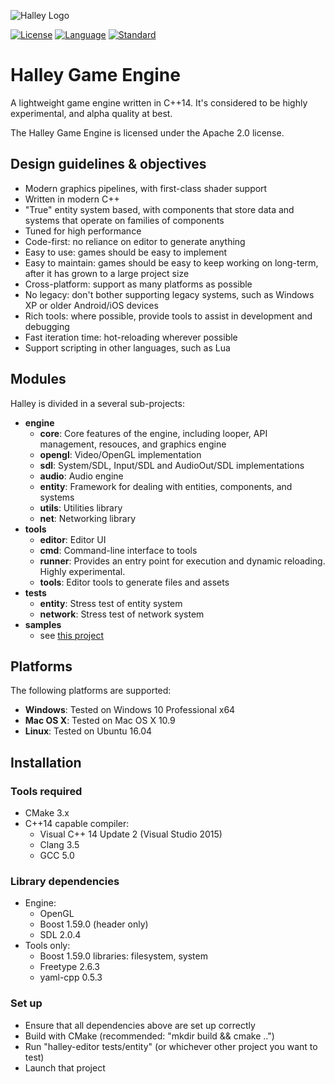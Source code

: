 ![Halley Logo](http://higherorderfun.com/stuff/halley/halley_scarlet.png)

[![License](https://img.shields.io/badge/license-Apache%202.0-brightgreen.svg)](https://en.wikipedia.org/wiki/C%2B%2B14)
[![Language](https://img.shields.io/badge/language-C++-blue.svg)](https://isocpp.org/)
[![Standard](https://img.shields.io/badge/c%2B%2B-14-blue.svg)](https://en.wikipedia.org/wiki/C%2B%2B14)

# Halley Game Engine
A lightweight game engine written in C++14. It's considered to be highly experimental, and alpha quality at best.

The Halley Game Engine is licensed under the Apache 2.0 license.

## Design guidelines & objectives
* Modern graphics pipelines, with first-class shader support
* Written in modern C++
* "True" entity system based, with components that store data and systems that operate on families of components
* Tuned for high performance
* Code-first: no reliance on editor to generate anything
* Easy to use: games should be easy to implement
* Easy to maintain: games should be easy to keep working on long-term, after it has grown to a large project size
* Cross-platform: support as many platforms as possible
* No legacy: don't bother supporting legacy systems, such as Windows XP or older Android/iOS devices
* Rich tools: where possible, provide tools to assist in development and debugging
* Fast iteration time: hot-reloading wherever possible
* Support scripting in other languages, such as Lua

## Modules
Halley is divided in a several sub-projects:
* **engine**
  * **core**: Core features of the engine, including looper, API management, resouces, and graphics engine
  * **opengl**: Video/OpenGL implementation
  * **sdl**: System/SDL, Input/SDL and AudioOut/SDL implementations
  * **audio**: Audio engine
  * **entity**: Framework for dealing with entities, components, and systems
  * **utils**: Utilities library
  * **net**: Networking library
* **tools**
  * **editor**: Editor UI
  * **cmd**: Command-line interface to tools
  * **runner**: Provides an entry point for execution and dynamic reloading. Highly experimental.
  * **tools**: Editor tools to generate files and assets
* **tests**
  * **entity**: Stress test of entity system
  * **network**: Stress test of network system
* **samples**
  * see [this project](https://github.com/amzeratul/halley-samples)

## Platforms
The following platforms are supported:
* **Windows**: Tested on Windows 10 Professional x64
* **Mac OS X**: Tested on Mac OS X 10.9
* **Linux**: Tested on Ubuntu 16.04

## Installation

### Tools required
* CMake 3.x
* C++14 capable compiler:
  * Visual C++ 14 Update 2 (Visual Studio 2015)
  * Clang 3.5
  * GCC 5.0

### Library dependencies
* Engine:
  * OpenGL
  * Boost 1.59.0 (header only)
  * SDL 2.0.4
* Tools only:
  * Boost 1.59.0 libraries: filesystem, system
  * Freetype 2.6.3
  * yaml-cpp 0.5.3

### Set up
* Ensure that all dependencies above are set up correctly
* Build with CMake (recommended: "mkdir build && cmake ..")
* Run "halley-editor tests/entity" (or whichever other project you want to test)
* Launch that project
